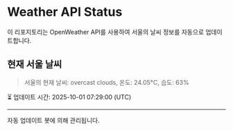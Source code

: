 
# Weather API Status

이 리포지토리는 OpenWeather API를 사용하여 서울의 날씨 정보를 자동으로 업데이트합니다.

## 현재 서울 날씨
> 서울의 현재 날씨: overcast clouds, 온도: 24.05°C, 습도: 63%

⏳ 업데이트 시간: 2025-10-01 07:29:00 (UTC)

---
자동 업데이트 봇에 의해 관리됩니다.
